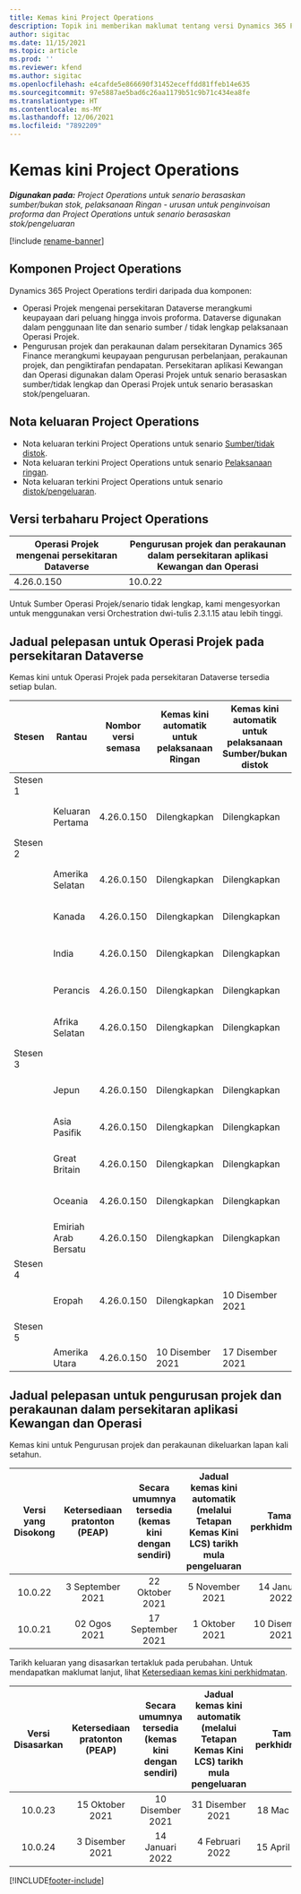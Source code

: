 ```yaml
---
title: Kemas kini Project Operations
description: Topik ini memberikan maklumat tentang versi Dynamics 365 Project Operations yang dikeluarkan.
author: sigitac
ms.date: 11/15/2021
ms.topic: article
ms.prod: ''
ms.reviewer: kfend
ms.author: sigitac
ms.openlocfilehash: e4cafde5e866690f31452eceffdd81ffeb14e635
ms.sourcegitcommit: 97e5887ae5bad6c26aa1179b51c9b71c434ea8fe
ms.translationtype: HT
ms.contentlocale: ms-MY
ms.lasthandoff: 12/06/2021
ms.locfileid: "7892209"
---
```

# <a name="project-operations-updates"></a>Kemas kini Project Operations

_**Digunakan pada:** Project Operations untuk senario berasaskan sumber/bukan stok, pelaksanaan Ringan - urusan untuk penginvoisan proforma dan Project Operations untuk senario berasaskan stok/pengeluaran_

[!include [rename-banner](~/includes/cc-data-platform-banner.md)]

## <a name="project-operations-components"></a>Komponen Project Operations

Dynamics 365 Project Operations terdiri daripada dua komponen:

- Operasi Projek mengenai persekitaran Dataverse merangkumi keupayaan dari peluang hingga invois proforma. Dataverse digunakan dalam penggunaan lite dan senario sumber / tidak lengkap pelaksanaan Operasi Projek.
- Pengurusan projek dan perakaunan dalam persekitaran Dynamics 365 Finance merangkumi keupayaan pengurusan perbelanjaan, perakaunan projek, dan pengiktirafan pendapatan. Persekitaran aplikasi Kewangan dan Operasi digunakan dalam Operasi Projek untuk senario berasaskan sumber/tidak lengkap dan Operasi Projek untuk senario berasaskan stok/pengeluaran.

## <a name="project-operations-release-notes"></a>Nota keluaran Project Operations
- Nota keluaran terkini Project Operations untuk senario [Sumber/tidak distok](whats-new-nov-2021-resource-based.md).
- Nota keluaran terkini Project Operations untuk senario [Pelaksanaan ringan](../pro/whats-new/whats-new-nov-2021-lite.md).
- Nota keluaran terkini Project Operations untuk senario [distok/pengeluaran](../prod-pma/whats-new/whats-new-oct-2021-stocked.md).

## <a name="project-operations-latest-version"></a>Versi terbaharu Project Operations

| Operasi Projek mengenai persekitaran Dataverse | Pengurusan projek dan perakaunan dalam persekitaran aplikasi Kewangan dan Operasi | 
| --- | --- |
| 4.26.0.150 | 10.0.22 |

Untuk Sumber Operasi Projek/senario tidak lengkap, kami mengesyorkan untuk menggunakan versi Orchestration dwi-tulis 2.3.1.15 atau lebih tinggi.

## <a name="release-schedule-for-project-operations-on-dataverse-environment"></a>Jadual pelepasan untuk Operasi Projek pada persekitaran Dataverse

Kemas kini untuk Operasi Projek pada persekitaran Dataverse tersedia setiap bulan. 

| Stesen | Rantau | Nombor versi semasa | Kemas kini automatik untuk pelaksanaan Ringan | Kemas kini automatik untuk pelaksanaan Sumber/bukan distok | Nombor versi seterusnya | Versi seterusnya tersedia secara am |
|-----------|-----------------------|-----------------|--------------------|---------------------|---------------------|---------------------|
| Stesen 1 |   &nbsp;              |    &nbsp;       | &nbsp;             |      &nbsp;         |      &nbsp;         |      &nbsp;         |
|   &nbsp;  | Keluaran Pertama         |  4.26.0.150     | Dilengkapkan           | Dilengkapkan            | TBD                 | 06 Disember 2021   |
| Stesen 2 |   &nbsp;              |    &nbsp;       | &nbsp;             |      &nbsp;         |      &nbsp;         |      &nbsp;         |
|   &nbsp;  | Amerika Selatan         |  4.26.0.150     | Dilengkapkan           | Dilengkapkan            | TBD                 | 06 Disember 2021   |
|   &nbsp;  | Kanada                |  4.26.0.150     | Dilengkapkan           | Dilengkapkan            | TBD                 | 06 Disember 2021   |
|   &nbsp;  | India                 |  4.26.0.150     | Dilengkapkan           | Dilengkapkan            | TBD                 | 06 Disember 2021   |
|   &nbsp;  | Perancis                |  4.26.0.150     | Dilengkapkan           | Dilengkapkan            | TBD                 | 06 Disember 2021   |
|   &nbsp;  | Afrika Selatan          |  4.26.0.150     | Dilengkapkan           | Dilengkapkan            | TBD                 | 06 Disember 2021   |
| Stesen 3 |      &nbsp;           |     &nbsp;      |     &nbsp;         |      &nbsp;         |      &nbsp;         |      &nbsp;         |
|   &nbsp;  | Jepun                 |  4.26.0.150     | Dilengkapkan           | Dilengkapkan            | TBD                 | 10 Disember 2021   |
|   &nbsp;  | Asia Pasifik          |  4.26.0.150     | Dilengkapkan           | Dilengkapkan            | TBD                 | 10 Disember 2021   |
|   &nbsp;  | Great Britain         |  4.26.0.150     | Dilengkapkan           | Dilengkapkan            | TBD                 | 10 Disember 2021   |
|   &nbsp;  | Oceania               |  4.26.0.150     | Dilengkapkan           | Dilengkapkan            | TBD                 | 10 Disember 2021   |
|   &nbsp;  | Emiriah Arab Bersatu  |  4.26.0.150     | Dilengkapkan           | Dilengkapkan            | TBD                 | 10 Disember 2021   |
| Stesen 4 |     &nbsp;            |     &nbsp;      |     &nbsp;         |      &nbsp;         |      &nbsp;         |      &nbsp;         |
|   &nbsp;  | Eropah                |  4.26.0.150     | Dilengkapkan           | 10 Disember 2021   | TBD                 | 17 Disember 2021   |
| Stesen 5 |     &nbsp;            |     &nbsp;      |     &nbsp;         |      &nbsp;         |      &nbsp;         |      &nbsp;         |
|   &nbsp;  | Amerika Utara         |  4.26.0.150     | 10 Disember 2021  | 17 Disember 2021   | TBD                 | 07 Januari 2022    |


## <a name="release-schedule-for-project-management-and-accounting-in-the-finance-and-operations-apps-environment"></a>Jadual pelepasan untuk pengurusan projek dan perakaunan dalam persekitaran aplikasi Kewangan dan Operasi

Kemas kini untuk Pengurusan projek dan perakaunan dikeluarkan lapan kali setahun.

|Versi yang Disokong| Ketersediaan pratonton (PEAP) | Secara umumnya tersedia (kemas kini dengan sendiri) | Jadual kemas kini automatik (melalui Tetapan Kemas Kini LCS) tarikh mula pengeluaran |   Tamat perkhidmatan   |
|:---------------:|:---------------------------:|:---------------------------------:|:--------------------------------------------------------------------:|:------------------:|
|     10.0.22     |      3 September 2021      |        22 Oktober 2021           |                          5 November 2021                            | 14 Januari 2022   |
|    10.0.21      |         02 Ogos 2021     |           17 September 2021      |                             1 Oktober 2021                          |  10 Disember 2021 |


Tarikh keluaran yang disasarkan tertakluk pada perubahan. Untuk mendapatkan maklumat lanjut, lihat [Ketersediaan kemas kini perkhidmatan](/dynamics365/fin-ops-core/fin-ops/get-started/public-preview-releases?toc=%2fdynamics365%2ffinance%2ftoc.json).

|Versi Disasarkan | Ketersediaan pratonton (PEAP) | Secara umumnya tersedia (kemas kini dengan sendiri) | Jadual kemas kini automatik (melalui Tetapan Kemas Kini LCS) tarikh mula pengeluaran |   Tamat perkhidmatan   |
|:---------------:|:---------------------------:|:---------------------------------:|:--------------------------------------------------------------------:|:------------------:|
|     10.0.23     |      15 Oktober 2021       |        10 Disember 2021          |                          31 Disember 2021                           | 18 Mac 2022     |
|     10.0.24     |      3 Disember 2021       |        14 Januari 2022           |                          4 Februari 2022                            | 15 April 2022     |

[!INCLUDE[footer-include](../includes/footer-banner.md)]
